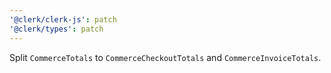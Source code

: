 ```yaml
---
'@clerk/clerk-js': patch
'@clerk/types': patch
---
```


Split `CommerceTotals` to `CommerceCheckoutTotals` and `CommerceInvoiceTotals`.
